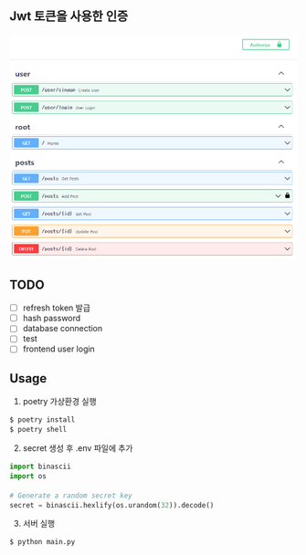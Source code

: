 ## Jwt 토큰을 사용한 인증

<img src="../images/img-1.png">

## TODO
- [ ] refresh token 발급
- [ ] hash password 
- [ ] database connection
- [ ] test 
- [ ] frontend user login 

## Usage

1. poetry 가상환경 실행
```bash
$ poetry install
$ poetry shell
```

2. secret 생성 후 .env 파일에 추가

```python
import binascii
import os

# Generate a random secret key
secret = binascii.hexlify(os.urandom(32)).decode()
```

3. 서버 실행
```bash
$ python main.py
```
